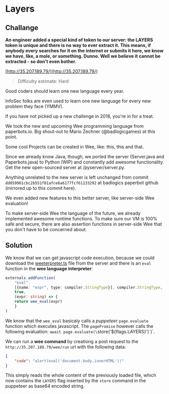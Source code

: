 # Layers

## Challange

**An engineer added a special kind of token to our server: the LAYERS token is unique and there is no way to ever extract it. This means, if anybody every searches for it on the internet or submits it here, we know we have, like, a mole, or something. Dunno. Well we believe it cannot be extracted - so don't even bother.**

[http://35.207.189.79/](http://35.207.189.79/)

> Difficulty estimate: Hard

Good coders should learn one new language every year.

InfoSec folks are even used to learn one new language for every new problem they face (YMMV).

If you have not picked up a new challenge in 2018, you're in for a treat.

We took the new and upcoming Wee programming language from paperbots.io. Big shout-out to Mario Zechner (@badlogicgames) at this point.

Some cool Projects can be created in Wee, like: this, this and that.

Since we already know Java, though, we ported the server (Server.java and Paperbots.java) to Python (WIP) and constantly add awesome functionality. Get the new open-sourced server at /pyserver/server.py.

Anything unrelated to the new server is left unchanged from commit `dd059961cbc2b551f81afce6a6177fcf61133292` at badlogics paperbot github (mirrored up to this commit here).

We even added new features to this better server, like server-side Wee evaluation!

To make server-side Wee the language of the future, we already implemented awesome runtime functions. To make sure our VM is 100% safe and secure, there are also assertion functions in server-side Wee that you don't have to be concerned about.

## Solution

We know that we can get javascript code execution, because we could download the [weeterpreter.ts](../weeterpreter.ts) file from the server and
there is an `eval` function in the **wee language interpreter**:

```typescript
externals.addFunction(
    "eval",
    [{name: "expr", type: compiler.StringType}], compiler.StringType,
    true,
    (expr: string) => {
	return wee_eval(expr)
    }
)
```

We know that the `wee_eval` basicaly calls a *puppeteer* `page.evaluate` function which executes javascript.
The `pagePromise` however calls the following evaluation: `await page.evaluate(\`store('${flags.LAYERS}')\`)`.

We can run a **wee command** by creationg a post request to the `http://35.207.189.79/wee/run` url with the following data:

```json
{
    "code": "alert(eval('document.body.innerHTML'))"
}
```

This simply reads the whole content of the previously loaded file, which now contains the `LAYERS` flag inserted by the `store`
command in the puppeteer as base64 encoded string.
